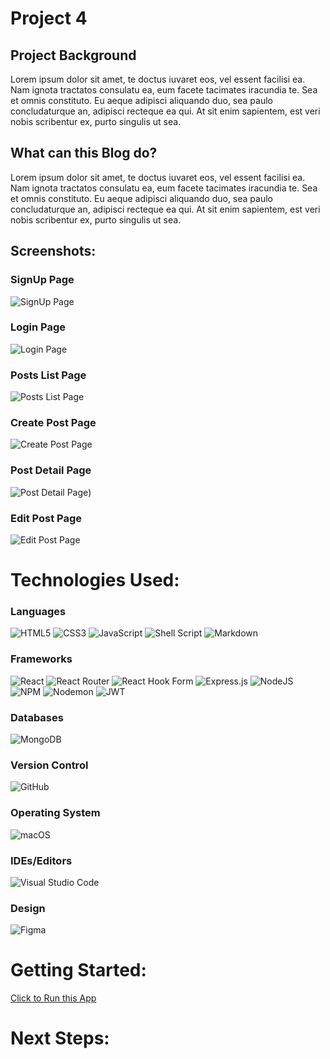 # Project 4


## Project Background
Lorem ipsum dolor sit amet, te doctus iuvaret eos, vel essent facilisi ea. Nam ignota tractatos consulatu ea, eum facete tacimates iracundia te. Sea et omnis constituto. Eu aeque adipisci aliquando duo, sea paulo concludaturque an, adipisci recteque ea qui. At sit enim sapientem, est veri nobis scribentur ex, purto singulis ut sea.
## What can this Blog do?
Lorem ipsum dolor sit amet, te doctus iuvaret eos, vel essent facilisi ea. Nam ignota tractatos consulatu ea, eum facete tacimates iracundia te. Sea et omnis constituto. Eu aeque adipisci aliquando duo, sea paulo concludaturque an, adipisci recteque ea qui. At sit enim sapientem, est veri nobis scribentur ex, purto singulis ut sea.
## Screenshots:
### SignUp Page
![SignUp Page](https://res.cloudinary.com/dfbujyfrj/image/upload/v1694695571/signup_ffixnu.png)
### Login Page
![Login Page](https://res.cloudinary.com/dfbujyfrj/image/upload/v1694695571/login_bxtkif.png)
### Posts List Page
![Posts List Page](https://res.cloudinary.com/dfbujyfrj/image/upload/v1694695572/postsList_lxoqqx.png)
### Create Post Page
![Create Post Page](https://res.cloudinary.com/dfbujyfrj/image/upload/v1694695571/create_form_siyc5e.png)
### Post Detail Page
![Post Detail Page](https://res.cloudinary.com/dfbujyfrj/image/upload/v1694695572/PostDetail_q6rrq7.png))
### Edit Post Page
![Edit Post Page](https://res.cloudinary.com/dfbujyfrj/image/upload/v1694695572/Edit_Form_dhmgfg.png)

# Technologies Used:

### Languages
![HTML5](https://img.shields.io/badge/html5-%23E34F26.svg?style=for-the-badge&logo=html5&logoColor=white)
![CSS3](https://img.shields.io/badge/css3-%231572B6.svg?style=for-the-badge&logo=css3&logoColor=white)
![JavaScript](https://img.shields.io/badge/javascript-%23323330.svg?style=for-the-badge&logo=javascript&logoColor=%23F7DF1E)
![Shell Script](https://img.shields.io/badge/shell_script-%23121011.svg?style=for-the-badge&logo=gnu-bash&logoColor=white)
![Markdown](https://img.shields.io/badge/markdown-%23000000.svg?style=for-the-badge&logo=markdown&logoColor=white)

### Frameworks
![React](https://img.shields.io/badge/react-%2320232a.svg?style=for-the-badge&logo=react&logoColor=%2361DAFB)
	![React Router](https://img.shields.io/badge/React_Router-CA4245?style=for-the-badge&logo=react-router&logoColor=white)
![React Hook Form](https://img.shields.io/badge/React%20Hook%20Form-%23EC5990.svg?style=for-the-badge&logo=reacthookform&logoColor=white)
![Express.js](https://img.shields.io/badge/express.js-%23404d59.svg?style=for-the-badge&logo=express&logoColor=%2361DAFB)
![NodeJS](https://img.shields.io/badge/node.js-6DA55F?style=for-the-badge&logo=node.js&logoColor=white)
![NPM](https://img.shields.io/badge/NPM-%23CB3837.svg?style=for-the-badge&logo=npm&logoColor=white)
![Nodemon](https://img.shields.io/badge/NODEMON-%23323330.svg?style=for-the-badge&logo=nodemon&logoColor=%BBDEAD)
![JWT](https://img.shields.io/badge/JWT-black?style=for-the-badge&logo=JSON%20web%20tokens)


### Databases
![MongoDB](https://img.shields.io/badge/MongoDB-%234ea94b.svg?style=for-the-badge&logo=mongodb&logoColor=white)

### Version Control
![GitHub](https://img.shields.io/badge/github-%23121011.svg?style=for-the-badge&logo=github&logoColor=white)

### Operating System
![macOS](https://img.shields.io/badge/mac%20os-000000?style=for-the-badge&logo=macos&logoColor=F0F0F0)

### IDEs/Editors
![Visual Studio Code](https://img.shields.io/badge/Visual%20Studio%20Code-0078d7.svg?style=for-the-badge&logo=visual-studio-code&logoColor=white)

### Design
![Figma](https://img.shields.io/badge/figma-%23F24E1E.svg?style=for-the-badge&logo=figma&logoColor=white)

# Getting Started:
[Click to Run this App](http://localhost:3000/)
# Next Steps: